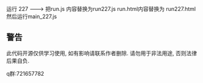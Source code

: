 运行 227  ---> 把run.js 内容替换为run227.js   run.html内容替换为 run227.html   然后运行main_227.js

## 警告

此代码开源仅供学习使用, 如有影响请联系作者删除. 请勿用于非法用途, 否则法律后果自负.



q群:721657782

